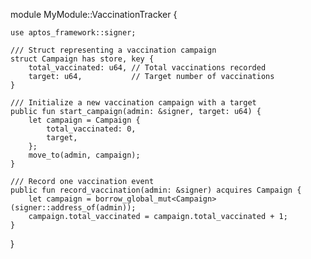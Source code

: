 module MyModule::VaccinationTracker {

    use aptos_framework::signer;

    /// Struct representing a vaccination campaign
    struct Campaign has store, key {
        total_vaccinated: u64, // Total vaccinations recorded
        target: u64,           // Target number of vaccinations
    }

    /// Initialize a new vaccination campaign with a target
    public fun start_campaign(admin: &signer, target: u64) {
        let campaign = Campaign {
            total_vaccinated: 0,
            target,
        };
        move_to(admin, campaign);
    }

    /// Record one vaccination event
    public fun record_vaccination(admin: &signer) acquires Campaign {
        let campaign = borrow_global_mut<Campaign>(signer::address_of(admin));
        campaign.total_vaccinated = campaign.total_vaccinated + 1;
    }
}
